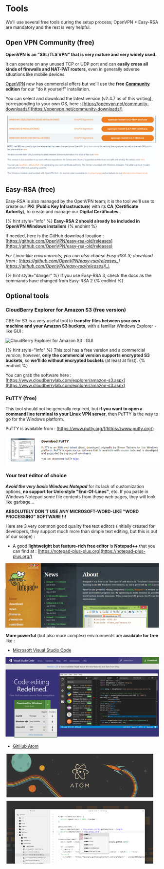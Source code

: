 # Tools

We'll use several free tools during the setup process; OpenVPN + Easy-RSA are mandatory and the rest is very helpful.

## Open VPN Community \(free\)

**OpenVPN is an "SSL/TLS VPN" that is very mature and very widely used.**

It can operate on any unused TCP or UDP port and can **easily cross all kinds of firewalls and NAT-PAT routers**, even in generally adverse situations like mobile devices.

[OpenVPN](https://openvpn.net/) now has commercial offers but we'll use the **free** [**Community**](https://openvpn.net/community/) **edition** for our "do it yourself" installation.

You can select and download the latest version \(v2.4.7 as of this writing\), corresponding to your own OS, here : [https://openvpn.net/community-downloads/](https://openvpn.net/community-downloads/)

![](../.gitbook/assets/image%20%2895%29.png)



## Easy-RSA \(free\)

Easy-RSA is also managed by the OpenVPN team; it is the tool we'll use to create our **PKI** \(**Public Key Infrastructure**\) with its **CA** \(**Certificate Autority**\), to create and manage our **Digital Certificates.**

{% hint style="info" %}
**Easy-RSA 2 should already be included in OpenVPN Windows installers**
{% endhint %}

If needed, here is the GitHub download location : [https://github.com/OpenVPN/easy-rsa-old/releases](https://github.com/OpenVPN/easy-rsa-old/releases)

_For Linux-like environments, you can also choose Easy-RSA 3; download from :_ [_https://github.com/OpenVPN/easy-rsa/releases_](https://github.com/OpenVPN/easy-rsa/releases)\_\_

{% hint style="danger" %}
If you use Easy-RSA 3, check the docs as the commands have changed from Easy-RSA 2
{% endhint %}



## Optional tools

### CloudBerry Explorer for Amazon S3 \(free version\)

CBE for S3 is a very useful tool to **transfer files between your own machine and your Amazon S3 buckets**, with a familiar Windows Explorer -like GUI : 

![CloudBerry Explorer for Amazon S3 : GUI](https://www.cloudberrylab.com/img/modules/product-tour/explorer/amazon-s3/2.png)

{% hint style="info" %}
This tool has a free version and a commercial version; however, **only the commercial version supports encrypted S3 buckets**, so **we'll do without encrypted buckets** \(at least at first\).
{% endhint %}

You can grab the software here : [https://www.cloudberrylab.com/explorer/amazon-s3.aspx](https://www.cloudberrylab.com/explorer/amazon-s3.aspx)



### PuTTY \(free\)

This tool should not be generally required, but **if you want to open a command line terminal to your Linux VPN server**, then PuTTY is the way to go for the Windows platform.

PuTTY is available from : [https://www.putty.org/](https://www.putty.org/)

![](../.gitbook/assets/image%20%2867%29.png)

### Your text editor of choice

_**Avoid the very basic Windows Notepad**_ for its lack of customization options, **no support for Unix-style "End-Of-Lines"**, etc.  If you paste in Windows Notepad some file contents from these web pages, they will look like garbage...

**ABSOLUTELY DON'T USE ANY MICROSOFT-WORD-LIKE "WORD PROCESSING" SOFTWARE !!!**

Here are 3 very common good quality free text editors \(initially created for developers, they support much more than simple text editing, but this is out of our scope\) :

* A good **lightweight but feature-rich free editor** is **Notepad++** that you can find at : [https://notepad-plus-plus.org](https://notepad-plus-plus.org/)

![](../.gitbook/assets/image%20%28129%29.png)

**More powerful** \(but also more complex\) environments are **available for free** like :

* [Microsoft Visual Studio Code](https://code.visualstudio.com/)

![](../.gitbook/assets/image%20%28117%29.png)

* [GitHub Atom](https://atom.io/)

![](../.gitbook/assets/image%20%28128%29.png)






